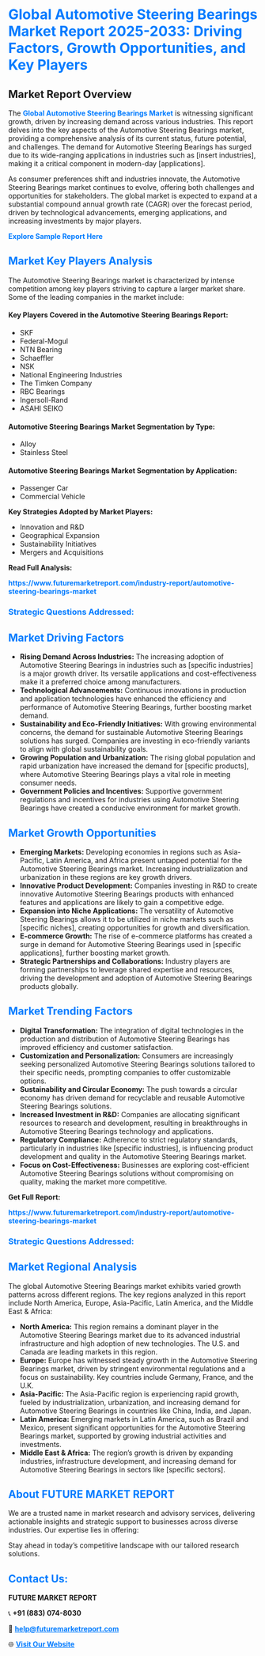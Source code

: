 <h1 style="color: #007BFF;">Global Automotive Steering Bearings Market Report 2025-2033: Driving Factors, Growth Opportunities, and Key Players</h1>

<section id="overview">
<h2>Market Report Overview</h2>
<p>The <a href="https://www.futuremarketreport.com/industry-report/automotive-steering-bearings-market" style="color: #007BFF; text-decoration: none;"><strong>Global Automotive Steering Bearings Market</strong></a> is witnessing significant growth, driven by increasing demand across various industries. This report delves into the key aspects of the Automotive Steering Bearings market, providing a comprehensive analysis of its current status, future potential, and challenges. The demand for Automotive Steering Bearings has surged due to its wide-ranging applications in industries such as [insert industries], making it a critical component in modern-day [applications].</p>
<p>As consumer preferences shift and industries innovate, the Automotive Steering Bearings market continues to evolve, offering both challenges and opportunities for stakeholders. The global market is expected to expand at a substantial compound annual growth rate (CAGR) over the forecast period, driven by technological advancements, emerging applications, and increasing investments by major players.</p>
</section>

<section id="overview">
<p><a href="https://www.futuremarketreport.com/request-sample/reportId=85123" style="color: #007BFF; text-decoration: none;"><strong>Explore Sample Report Here</strong></a></p>
</section>

<section id="key-players">
<h2 style="color: #007BFF;">Market Key Players Analysis</h2>
<p>The Automotive Steering Bearings market is characterized by intense competition among key players striving to capture a larger market share. Some of the leading companies in the market include:</p>
<h4>Key Players Covered in the Automotive Steering Bearings Report:</h4>
<ul><li>SKF</li><li>Federal-Mogul</li><li>NTN Bearing</li><li>Schaeffler</li><li>NSK</li><li>National Engineering Industries</li><li>The Timken Company</li><li>RBC Bearings</li><li>Ingersoll-Rand</li><li>ASAHI SEIKO</li></ul>
<h4>Automotive Steering Bearings Market Segmentation by Type:</h4>
<ul><li>Alloy</li><li>Stainless Steel</li></ul>

<h4>Automotive Steering Bearings Market Segmentation by Application:</h4>
<ul><li>Passenger Car</li><li>Commercial Vehicle</li></ul>
<p><strong>Key Strategies Adopted by Market Players:</strong></p>
<ul>
<li>Innovation and R&D</li>
<li>Geographical Expansion</li>
<li>Sustainability Initiatives</li>
<li>Mergers and Acquisitions</li>
</ul>
</section>

<section>
<p><strong>Read Full Analysis: </strong></p><a href="https://www.futuremarketreport.com/industry-report/automotive-steering-bearings-market" style="color: #007BFF; text-decoration: none;"><strong>https://www.futuremarketreport.com/industry-report/automotive-steering-bearings-market</strong></a>
<h3 style="color: #007BFF;">Strategic Questions Addressed:</h3>
</section>

<section id="driving-factors">
<h2 style="color: #007BFF;">Market Driving Factors</h2>
<ul>
<li><strong>Rising Demand Across Industries:</strong> The increasing adoption of Automotive Steering Bearings in industries such as [specific industries] is a major growth driver. Its versatile applications and cost-effectiveness make it a preferred choice among manufacturers.</li>
<li><strong>Technological Advancements:</strong> Continuous innovations in production and application technologies have enhanced the efficiency and performance of Automotive Steering Bearings, further boosting market demand.</li>
<li><strong>Sustainability and Eco-Friendly Initiatives:</strong> With growing environmental concerns, the demand for sustainable Automotive Steering Bearings solutions has surged. Companies are investing in eco-friendly variants to align with global sustainability goals.</li>
<li><strong>Growing Population and Urbanization:</strong> The rising global population and rapid urbanization have increased the demand for [specific products], where Automotive Steering Bearings plays a vital role in meeting consumer needs.</li>
<li><strong>Government Policies and Incentives:</strong> Supportive government regulations and incentives for industries using Automotive Steering Bearings have created a conducive environment for market growth.</li>
</ul>
</section>

<section id="growth-opportunities">
<h2 style="color: #007BFF;">Market Growth Opportunities</h2>
<ul>
<li><strong>Emerging Markets:</strong> Developing economies in regions such as Asia-Pacific, Latin America, and Africa present untapped potential for the Automotive Steering Bearings market. Increasing industrialization and urbanization in these regions are key growth drivers.</li>
<li><strong>Innovative Product Development:</strong> Companies investing in R&D to create innovative Automotive Steering Bearings products with enhanced features and applications are likely to gain a competitive edge.</li>
<li><strong>Expansion into Niche Applications:</strong> The versatility of Automotive Steering Bearings allows it to be utilized in niche markets such as [specific niches], creating opportunities for growth and diversification.</li>
<li><strong>E-commerce Growth:</strong> The rise of e-commerce platforms has created a surge in demand for Automotive Steering Bearings used in [specific applications], further boosting market growth.</li>
<li><strong>Strategic Partnerships and Collaborations:</strong> Industry players are forming partnerships to leverage shared expertise and resources, driving the development and adoption of Automotive Steering Bearings products globally.</li>
</ul>
</section>

<section id="trending-factors">
<h2 style="color: #007BFF;">Market Trending Factors</h2>
<ul>
<li><strong>Digital Transformation:</strong> The integration of digital technologies in the production and distribution of Automotive Steering Bearings has improved efficiency and customer satisfaction.</li>
<li><strong>Customization and Personalization:</strong> Consumers are increasingly seeking personalized Automotive Steering Bearings solutions tailored to their specific needs, prompting companies to offer customizable options.</li>
<li><strong>Sustainability and Circular Economy:</strong> The push towards a circular economy has driven demand for recyclable and reusable Automotive Steering Bearings solutions.</li>
<li><strong>Increased Investment in R&D:</strong> Companies are allocating significant resources to research and development, resulting in breakthroughs in Automotive Steering Bearings technology and applications.</li>
<li><strong>Regulatory Compliance:</strong> Adherence to strict regulatory standards, particularly in industries like [specific industries], is influencing product development and quality in the Automotive Steering Bearings market.</li>
<li><strong>Focus on Cost-Effectiveness:</strong> Businesses are exploring cost-efficient Automotive Steering Bearings solutions without compromising on quality, making the market more competitive.</li>
</ul>
</section>

<section>
<p><strong>Get Full Report: </strong></p><a href="https://www.futuremarketreport.com/industry-report/automotive-steering-bearings-market" style="color: #007BFF; text-decoration: none;"><strong>https://www.futuremarketreport.com/industry-report/automotive-steering-bearings-market</strong></a>
<h3 style="color: #007BFF;">Strategic Questions Addressed:</h3>
</section>


<section id="regional-analysis">
<h2 style="color: #007BFF;">Market Regional Analysis</h2>
<p>The global Automotive Steering Bearings market exhibits varied growth patterns across different regions. The key regions analyzed in this report include North America, Europe, Asia-Pacific, Latin America, and the Middle East & Africa:</p>
<ul>
<li><strong>North America:</strong> This region remains a dominant player in the Automotive Steering Bearings market due to its advanced industrial infrastructure and high adoption of new technologies. The U.S. and Canada are leading markets in this region.</li>
<li><strong>Europe:</strong> Europe has witnessed steady growth in the Automotive Steering Bearings market, driven by stringent environmental regulations and a focus on sustainability. Key countries include Germany, France, and the U.K.</li>
<li><strong>Asia-Pacific:</strong> The Asia-Pacific region is experiencing rapid growth, fueled by industrialization, urbanization, and increasing demand for Automotive Steering Bearings in countries like China, India, and Japan.</li>
<li><strong>Latin America:</strong> Emerging markets in Latin America, such as Brazil and Mexico, present significant opportunities for the Automotive Steering Bearings market, supported by growing industrial activities and investments.</li>
<li><strong>Middle East & Africa:</strong> The region’s growth is driven by expanding industries, infrastructure development, and increasing demand for Automotive Steering Bearings in sectors like [specific sectors].</li>
</ul>
</section>

<footer>
<h2 style="color: #007BFF;">About FUTURE MARKET REPORT</h2>
<p>We are a trusted name in market research and advisory services, delivering actionable insights and strategic support to businesses across diverse industries. Our expertise lies in offering:</p>

<p>Stay ahead in today’s competitive landscape with our tailored research solutions.</p>

<h2 style="color: #007BFF;">Contact Us:</h2>
<p><strong>FUTURE MARKET REPORT</strong></p>
<p>📞 <strong>+91 (883) 074-8030</strong></p>
<p>📧 <strong><a href="mailto:help@futuremarketreport.com" style="color: #007BFF;">help@futuremarketreport.com</a></strong></p>
<p>🌐 <strong><a href="https://www.futuremarketreport.com/" style="color: #007BFF;">Visit Our Website</a></strong></p>
</footer>